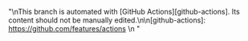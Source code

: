 "\nThis branch is automated with [GitHub Actions][github-actions]. Its content should not be manually edited.\n\n[github-actions]: https://github.com/features/actions  \n    "